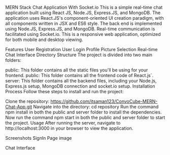 MERN Stack Chat Application With Socket.io
This is a simple real-time chat application built using React JS, Node.JS, Express.JS, and MongoDB. The application uses React.JS's component-oriented UI creation paradigm, with all components written in JSX and ES6 style. The back end is implemented using Node.JS, Express.JS, and MongoDB. Real-time communication is facilitated using Socket.io. This is a responsive web application, optimized for both mobile and desktop viewing.

Features
User Registration
User Login
Profile Picture Selection
Real-time Chat Interface
Directory Structure
The project is divided into two main folders:

public: This folder contains all the static files you'll be using for your frontend.
public: This folder contains all the frontend code of React.js`.
server: This folder contains all the backend files, including your Node.js, Express.js setup, MongoDB connection and socket.io setup.
Installation Process
Follow these steps to install and run the project:

Clone the repository: https://github.com/itsaman123/ConvoCube-MERN-Chat-App.git
Navigate into the directory: cd repository
Run the command npm install in both the public and server folder to install the dependencies.
Now run the command npm start in both the public and server folder to start the project.
Usage
After running the server, navigate to http://localhost:3000 in your browser to view the application.

Screenshots
SignIn Page
image

Chat Interface
